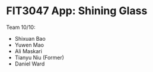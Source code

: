 # FIT3047 App: Shining Glass

Team 10/10:
- Shixuan Bao
- Yuwen Mao
- Ali Maskari
- Tianyu Niu (Former)
- Daniel Ward


